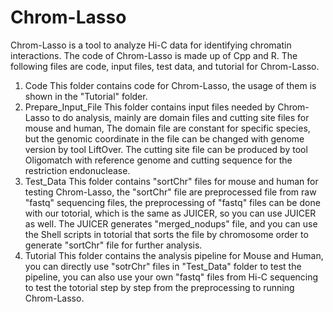 # Chrom-Lasso
Chrom-Lasso is a tool to analyze Hi-C data for identifying chromatin interactions.
The code of Chrom-Lasso is made up of Cpp and R.
The following files are code, input files, test data, and tutorial for Chrom-Lasso.
1. Code
This folder contains code for Chrom-Lasso, the usage of them is shown in the "Tutorial" folder.
2. Prepare_Input_File
This folder contains input files needed by Chrom-Lasso to do analysis, mainly are domain files and cutting site files for mouse and human,
The domain file are constant for specific species, but the genomic coordinate in the file can be changed with genome version by tool LiftOver.
The cutting site file can be produced by tool Oligomatch with reference genome and cutting sequence for the restriction endonuclease.
3. Test_Data
This folder contains "sortChr" files for mouse and human for testing Chrom-Lasso, the "sortChr" file are preprocessed file from raw "fastq" sequencing files,
the preprocessing of "fastq" files can be done with our totorial, which is the same as JUICER, so you can use JUICER as well.
The JUICER generates "merged_nodups" file, and you can use the Shell scripts in totorial that sorts the file by chromosome order to generate "sortChr" file for further analysis.
4. Tutorial
This folder contains the analysis pipeline for Mouse and Human, you can directly use "sotrChr" files in "Test_Data" folder to test the pipeline, 
you can also use your own "fastq" files from Hi-C sequencing to test the totorial step by step from the preprocessing to running Chrom-Lasso.

 
